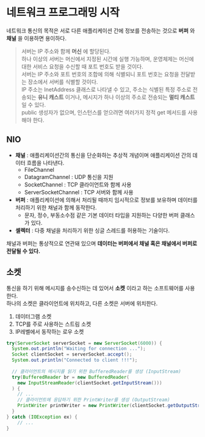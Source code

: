 
# 네트워크 프로그래밍 시작

네트워크 통신의 목적은 서로 다른 애플리케이션 간에 정보를 전송하는 것으로 **버퍼** 와 **채널** 을 이용하면 용이하다.  

> 서버는 IP 주소와 함께 **머신** 에 할당된다.  
> 하나 이상의 서버는 머신에서 지정된 시간에 실행 가능하며, 운영체제는 머신에 대한 서비스 요청을 수신할 때 포트 번호도 받을 것이다.  
> 서버는 IP 주소와 포트 번호의 조합에 의해 식별되니 포트 번호는 요청을 전달받는 장소에서 서버를 식별할 것이다.  
> IP 주소는 InetAddress 클래스로 나타낼 수 있고, 주소는 식별된 특정 주소로 전송되는 **유니 캐스트** 이거나, 메시지가 하나 이상의 주소로 전송되는 **멀티 캐스트** 일 수 있다.  
> public 생성자가 없으며, 인스턴스를 얻으려면 여러가지 정적 get 메서드를 사용해야 한다.  

## NIO

- **채널** : 애플리케이션간의 통신을 단순화하는 추상적 개념이며 애플리케이션 간의 데이터 흐름을 나타낸다.
  - FileChannel
  - DatagramChannel : UDP 통신을 지원
  - SocketChannel : TCP 클라이언트와 함께 사용
  - ServerSocketChannel : TCP 서버와 함께 사용
- **버퍼** : 애플리케이션에 의해서 처리될 때까지 임시적으로 정보를 보유하며 데이터를 처리하기 위한 채널과 함께 동작한다.
  - 문자, 정수, 부동소수점 같은 기본 데이터 타입을 지원하는 다양한 버퍼 클래스가 있다.
- **셀렉터** : 다중 채널을 처리하기 위한 싱글 스레드를 허용하는 기술이다.

채널과 버퍼는 통상적으로 연관돼 있으며 **데이터는 버퍼에서 채널 혹은 채널에서 버퍼로 전달될 수 있다.**  

## 소켓

통신을 하기 위해 메시지를 송수신하는 데 있어서 **소켓** 이라고 하는 소프트웨어를 사용한다.  
하나의 소켓은 클라이언트에 위치하고, 다른 소켓은 서버에 위치한다.

1. 데이터그램 소켓
2. TCP를 주로 사용하는 스트림 소켓
3. IP레벨에서 동작하는 로우 소켓

```java
try(ServerSocket serverSocket = new ServerSocket(6000)) {
  System.out.println("Waiting for connection ...");
  Socket clientSocket = serverSocket.accept();
  System.out.println("Connected to client !!!");
  
  // 클라이언트의 메시지를 읽기 위한 BufferedReader를 생성 (InputStream)
  try(BufferedReader br = new BufferedReader(
    new InputStreamReader(clientSocket.getInputStream()))
  ) {
    // ...
    // 클라이언트에 응답하기 위한 PrintWriter를 생성 (OutputStream)
    PrintWriter printWriter = new PrintWriter(clientSocket.getOutputStream(), true);
  }
} catch (IOException ex) {
    // ...
}
```
